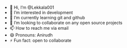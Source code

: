 - 👋 Hi, I’m @Lekkala001
- 👀 I’m interested in development
- 🌱 I’m currently learning git and github
- 💞️ I’m looking to collaborate on any open source projects
- 📫 How to reach me via email
- 😄 Pronouns: Anirudh
- ⚡ Fun fact: open to collaborate

<!---
Lekkala001/Lekkala001 is a ✨ special ✨ repository because its `README.md` (this file) appears on your GitHub profile.
You can click the Preview link to take a look at your changes.
--->
